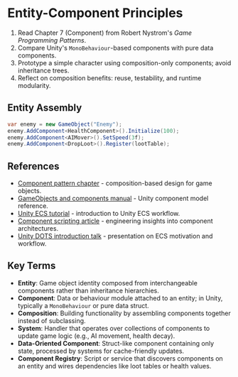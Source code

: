 # Entity-Component Principles
1. Read Chapter 7 (Component) from Robert Nystrom's *Game Programming Patterns*.
2. Compare Unity's `MonoBehaviour`-based components with pure data components.
3. Prototype a simple character using composition-only components; avoid inheritance trees.
4. Reflect on composition benefits: reuse, testability, and runtime modularity.

## Entity Assembly
```csharp
var enemy = new GameObject("Enemy");
enemy.AddComponent<HealthComponent>().Initialize(100);
enemy.AddComponent<AIMover>().SetSpeed(3f);
enemy.AddComponent<DropLoot>().Register(lootTable);
```






## References
- [Component pattern chapter](https://gameprogrammingpatterns.com/component.html) - composition-based design for game objects.
- [GameObjects and components manual](https://docs.unity3d.com/Manual/GameObjects.html) - Unity component model reference.
- [Unity ECS tutorial](https://learn.unity.com/tutorial/entity-component-system) - introduction to Unity ECS workflow.
- [Component scripting article](https://www.bitsquid.se/blog/component_scripting.html) - engineering insights into component architectures.
- [Unity DOTS introduction talk](https://www.youtube.com/watch?v=MlK6SIjcjE8) - presentation on ECS motivation and workflow.
## Key Terms
- **Entity**: Game object identity composed from interchangeable components rather than inheritance hierarchies.
- **Component**: Data or behaviour module attached to an entity; in Unity, typically a `MonoBehaviour` or pure data struct.
- **Composition**: Building functionality by assembling components together instead of subclassing.
- **System**: Handler that operates over collections of components to update game logic (e.g., AI movement, health decay).
- **Data-Oriented Component**: Struct-like component containing only state, processed by systems for cache-friendly updates.
- **Component Registry**: Script or service that discovers components on an entity and wires dependencies like loot tables or health values.
